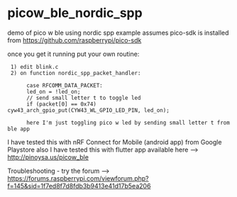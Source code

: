 # picow_ble_nordic_spp
demo of pico w ble using nordic spp example
assumes pico-sdk is installed from https://github.com/raspberrypi/pico-sdk

once you get it running put your own routine:

     1) edit blink.c
     2) on function nordic_spp_packet_handler:
     
          case RFCOMM_DATA_PACKET:
          led_on = !led_on;
          // send small letter t to toggle led
          if (packet[0] == 0x74) cyw43_arch_gpio_put(CYW43_WL_GPIO_LED_PIN, led_on);
          
          here I'm just toggling pico w led by sending small letter t from ble app
          
  I have tested this with nRF Connect for Mobile (android app) from Google Playstore
  also I have tested this with flutter app available here --> http://pinoysa.us/picow_ble
  
  Troubleshooting - try the forum --> https://forums.raspberrypi.com/viewforum.php?f=145&sid=1f7ed8f7d8fdb3b9413e41d17b5ea206
  
  
